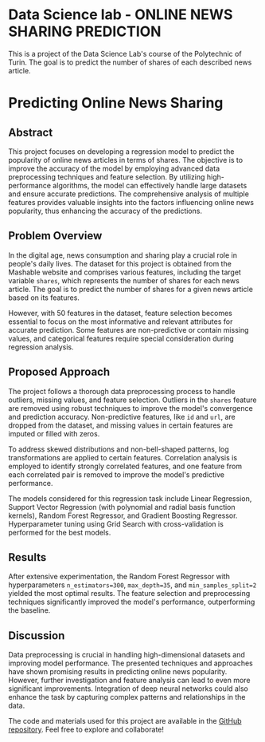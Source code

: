 # Data Science lab - ONLINE NEWS SHARING PREDICTION
This is a project of the Data Science Lab's course of the Polytechnic of Turin. The goal is to predict the number of shares of each described news article.

# Predicting Online News Sharing

## Abstract

This project focuses on developing a regression model to predict the popularity of online news articles in terms of shares. The objective is to improve the accuracy of the model by employing advanced data preprocessing techniques and feature selection. By utilizing high-performance algorithms, the model can effectively handle large datasets and ensure accurate predictions. The comprehensive analysis of multiple features provides valuable insights into the factors influencing online news popularity, thus enhancing the accuracy of the predictions.

## Problem Overview

In the digital age, news consumption and sharing play a crucial role in people's daily lives. The dataset for this project is obtained from the Mashable website and comprises various features, including the target variable `shares`, which represents the number of shares for each news article. The goal is to predict the number of shares for a given news article based on its features.

However, with 50 features in the dataset, feature selection becomes essential to focus on the most informative and relevant attributes for accurate prediction. Some features are non-predictive or contain missing values, and categorical features require special consideration during regression analysis.

## Proposed Approach

The project follows a thorough data preprocessing process to handle outliers, missing values, and feature selection. Outliers in the `shares` feature are removed using robust techniques to improve the model's convergence and prediction accuracy. Non-predictive features, like `id` and `url`, are dropped from the dataset, and missing values in certain features are imputed or filled with zeros.

To address skewed distributions and non-bell-shaped patterns, log transformations are applied to certain features. Correlation analysis is employed to identify strongly correlated features, and one feature from each correlated pair is removed to improve the model's predictive performance.

The models considered for this regression task include Linear Regression, Support Vector Regression (with polynomial and radial basis function kernels), Random Forest Regressor, and Gradient Boosting Regressor. Hyperparameter tuning using Grid Search with cross-validation is performed for the best models.

## Results

After extensive experimentation, the Random Forest Regressor with hyperparameters `n_estimators=300`, `max_depth=35`, and `min_samples_split=2` yielded the most optimal results. The feature selection and preprocessing techniques significantly improved the model's performance, outperforming the baseline.

## Discussion

Data preprocessing is crucial in handling high-dimensional datasets and improving model performance. The presented techniques and approaches have shown promising results in predicting online news popularity. However, further investigation and feature analysis can lead to even more significant improvements. Integration of deep neural networks could also enhance the task by capturing complex patterns and relationships in the data.

The code and materials used for this project are available in the [GitHub repository](https://github.com/micolrosini/Data-Science-Lab). Feel free to explore and collaborate!
